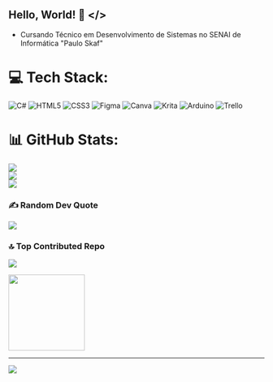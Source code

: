## Hello, World! 👋 </> 

- Cursando Técnico em Desenvolvimento de Sistemas no SENAI de Informática "Paulo Skaf"

# 💻 Tech Stack:
![C#](https://img.shields.io/badge/c%23-%23239120.svg?style=for-the-badge&logo=c-sharp&logoColor=white) ![HTML5](https://img.shields.io/badge/html5-%23E34F26.svg?style=for-the-badge&logo=html5&logoColor=white) ![CSS3](https://img.shields.io/badge/css3-%231572B6.svg?style=for-the-badge&logo=css3&logoColor=white) 	![Figma](https://img.shields.io/badge/figma-%23F24E1E.svg?style=for-the-badge&logo=figma&logoColor=white) ![Canva](https://img.shields.io/badge/Canva-%2300C4CC.svg?style=for-the-badge&logo=Canva&logoColor=white) ![Krita](https://img.shields.io/badge/Krita-203759?style=for-the-badge&logo=krita&logoColor=EEF37B) ![Arduino](https://img.shields.io/badge/-Arduino-00979D?style=for-the-badge&logo=Arduino&logoColor=white) ![Trello](https://img.shields.io/badge/Trello-%23026AA7.svg?style=for-the-badge&logo=Trello&logoColor=white)
# 📊 GitHub Stats:
![](https://github-readme-stats.vercel.app/api?username=ViniciusPorcionato&theme=blueberry&hide_border=true&include_all_commits=false&count_private=false)<br/>
![](https://github-readme-streak-stats.herokuapp.com/?user=ViniciusPorcionato&theme=blueberry&hide_border=true)<br/>
![](https://github-readme-stats.vercel.app/api/top-langs/?username=ViniciusPorcionato&theme=blueberry&hide_border=true&include_all_commits=false&count_private=false&layout=compact)

### ✍️ Random Dev Quote
![](https://quotes-github-readme.vercel.app/api?type=horizontal&theme=tokyonight)

### 🔝 Top Contributed Repo
![](https://github-contributor-stats.vercel.app/api?username=ViniciusPorcionato&limit=5&theme=dark&combine_all_yearly_contributions=true)

<img src="https://icon-library.com/images/dev-icon/dev-icon-8.jpg" width="150px"/>

---
[![](https://visitcount.itsvg.in/api?id=ViniciusPorcionato&icon=0&color=0)](https://visitcount.itsvg.in)

<!-- Proudly created with GPRM ( https://gprm.itsvg.in ) -->

